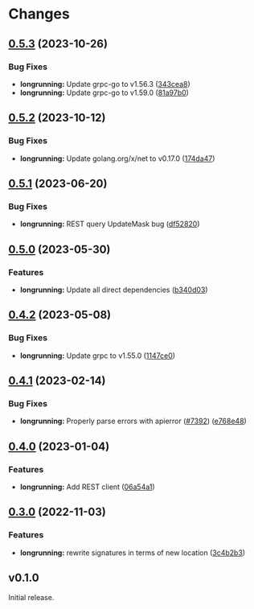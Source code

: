 # Changes

## [0.5.3](https://github.com/googleapis/google-cloud-go/compare/longrunning/v0.5.2...longrunning/v0.5.3) (2023-10-26)


### Bug Fixes

* **longrunning:** Update grpc-go to v1.56.3 ([343cea8](https://github.com/googleapis/google-cloud-go/commit/343cea8c43b1e31ae21ad50ad31d3b0b60143f8c))
* **longrunning:** Update grpc-go to v1.59.0 ([81a97b0](https://github.com/googleapis/google-cloud-go/commit/81a97b06cb28b25432e4ece595c55a9857e960b7))

## [0.5.2](https://github.com/googleapis/google-cloud-go/compare/longrunning/v0.5.1...longrunning/v0.5.2) (2023-10-12)


### Bug Fixes

* **longrunning:** Update golang.org/x/net to v0.17.0 ([174da47](https://github.com/googleapis/google-cloud-go/commit/174da47254fefb12921bbfc65b7829a453af6f5d))

## [0.5.1](https://github.com/googleapis/google-cloud-go/compare/longrunning/v0.5.0...longrunning/v0.5.1) (2023-06-20)


### Bug Fixes

* **longrunning:** REST query UpdateMask bug ([df52820](https://github.com/googleapis/google-cloud-go/commit/df52820b0e7721954809a8aa8700b93c5662dc9b))

## [0.5.0](https://github.com/googleapis/google-cloud-go/compare/longrunning/v0.4.2...longrunning/v0.5.0) (2023-05-30)


### Features

* **longrunning:** Update all direct dependencies ([b340d03](https://github.com/googleapis/google-cloud-go/commit/b340d030f2b52a4ce48846ce63984b28583abde6))

## [0.4.2](https://github.com/googleapis/google-cloud-go/compare/longrunning/v0.4.1...longrunning/v0.4.2) (2023-05-08)


### Bug Fixes

* **longrunning:** Update grpc to v1.55.0 ([1147ce0](https://github.com/googleapis/google-cloud-go/commit/1147ce02a990276ca4f8ab7a1ab65c14da4450ef))

## [0.4.1](https://github.com/googleapis/google-cloud-go/compare/longrunning/v0.4.0...longrunning/v0.4.1) (2023-02-14)


### Bug Fixes

* **longrunning:** Properly parse errors with apierror ([#7392](https://github.com/googleapis/google-cloud-go/issues/7392)) ([e768e48](https://github.com/googleapis/google-cloud-go/commit/e768e487e10b197ba42a2339014136d066190610))

## [0.4.0](https://github.com/googleapis/google-cloud-go/compare/longrunning/v0.3.0...longrunning/v0.4.0) (2023-01-04)


### Features

* **longrunning:** Add REST client ([06a54a1](https://github.com/googleapis/google-cloud-go/commit/06a54a16a5866cce966547c51e203b9e09a25bc0))

## [0.3.0](https://github.com/googleapis/google-cloud-go/compare/longrunning/v0.2.1...longrunning/v0.3.0) (2022-11-03)


### Features

* **longrunning:** rewrite signatures in terms of new location ([3c4b2b3](https://github.com/googleapis/google-cloud-go/commit/3c4b2b34565795537aac1661e6af2442437e34ad))

## v0.1.0

Initial release.
